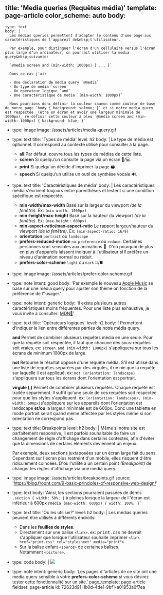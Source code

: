 title: 'Media queries (Requêtes média)'
template: page-article
color_scheme: auto
body:
  -
    type: text
    body: |
      Les médias queries permettent d'adapter le contenu d'une page aux caractéristiques de l'appareil de&nbsp;l'utilisateur. 
      
      Par exemple, pour distinguer l'écran d'un cellulaire versus l'écran plus large d'un ordinateur, on pourrait utiliser la media query&nbsp;suivante:
      
      `@media screen and (min-width: 1000px) { ... }`
      
      Dans ce cas j'ai:
      
      - Une déclaration de media query `@media`
      - Un type de média `screen`
      - Un opérateur logique `and`
      - Une caractéristique de media `(min-width: 1000px)`
      
      Nous pourrions donc définir la couleur saumon comme couleur de base de notre page `body { background: salmon; }` et si notre media query est respectée _(être un écran et avoir une largeur minimale de 1000px)_ re-définir cette couleur à bleu `@media screen and (min-width: 1000px) { background: blue; }`
  -
    type: image
    image: /assets/articles/media-query.gif
  -
    type: text
    title: 'Types de média'
    level: h2
    body: |
      Le type de média est optionnel. Il correspond au contexte utilisé pour consulter à la page.
      
      - **all** Par défaut, couvre tous les types de médias de cette liste.
      - **screen** Si quelqu'un consulte la page via un écran 📱/💻.
      - **print** Si quelqu'un décide d'imprimer la page 🖨️.
      - **speech** Si quelqu'un utilise un outil de synthèse vocale 🔊.
  -
    type: text
    title: 'Caractéristiques de média'
    body: |
      Les caractéristiques média s'écrivent toujours entre parenthèses et testent si une condition spécifique est respectée.
      
      - **min-width/max-width** Basé sur la largeur du viewport _(de la fenêtre)_. Ex: `(min-width: 1000px)`
      - **min-height/max-height**	Basé sur la hauteur du viewport _(de la fenêtre)_. Ex: `(max-height: 600px)`
      - **min-aspect-ratio/max-aspect-ratio** Le rapport largeur/hauteur du viewport _(de la fenêtre)_. Ex: `(min-aspect-ratio: 16/9)`
      - **orientation** `portrait` ou `landscape`
      - **prefers-reduced-motion** `no-preference` ou `reduce`. Certaines personnes sont sensibles aux animations 🤮. D'où pourquoi de plus en plus d'appareils laissent indiquer à l'utilisateur si il préfère un niveau d'animation normal ou réduit.
      - **prefers-color-scheme** `light` ou `dark` ◻️/◼️
  -
    type: image
    image: /assets/articles/prefer-color-scheme.gif
  -
    type: note
    intent: good
    body: 'Par exemple le nouveau [Apple Music](https://www.apple.com/ca/fr/apple-music/) se base sur une media query pour ajuster son thème on fonction de la préférence de l''usager.'
  -
    type: note
    intent: generic
    body: 'Il existe plusieurs autres caractéristiques moins fréquentes. Pour une liste plus exhaustive, je vous invite à consulter: [MDN🦖](https://developer.mozilla.org/fr/docs/Web/CSS/Requ%C3%AAtes_m%C3%A9dia/Utiliser_les_Media_queries)'
  -
    type: text
    title: 'Opérateurs logiques'
    level: h2
    body: |
      Permettent d'indiquer le lien entre différentes parties de notre média query.
      
      **and** Permet de combiner plusieurs requêtes média en une seule. Pour que la requête soit respectée, il faut que chacune des sous-requêtes soit vraies. ex: `screen and (min-width: 1000px)` s'appliquera sur tous les écrans de minimum 1000px de large.
      
      **not** Retourne le résultat opposé d'une requête média. S'il est utilisé dans une liste de requêtes séparées par des virgules, il ne nie que la requête sur laquelle il est appliqué. ex: `not (orientation: landscape)` s'appliquera sur tous les écrans dont l'orientation est portrait.
      
      **virgule (,)** Permet de combiner plusieurs requêtes. Chaque requête est traitée séparément. Il suffit qu'une seule de ces requêtes soit respectée pour que les styles s'appliquent. ex: `(orientation: landscape), (min-width: 600px)`s'appliquera sur les appareils dont l'orientation est landscape **et/ou** la largeur minimale est de 600px. Donc une tablette en mode portrait serait quand même affectée par les styles même si son orientation ne correspond pas.
  -
    type: text
    title: Breakpoints
    level: h2
    body: |
      Même si notre site est parfaitement responsive, il est parfois souhaitable de faire un changement de règle d'affichage dans certains contextes, afin d'éviter que la dimensions de certains éléments deviennent un enjeux. 
      
      Par exemple, deux sections juxtaposées sur un écran large fait du sens. Cependant sur l'écran plus restreint d'un mobile, elles risquent d'être ridiculement coincées. D'où l'utilité à un certain point *(Breakpoint)* de changer les règles d'affichage via une media query.
  -
    type: image
    image: /assets/articles/breakpoints.gif
    source: 'https://blog.froont.com/9-basic-principles-of-responsive-web-design/'
  -
    type: text
    body: 'Ainsi, les sections pourraient passées de demis `.section { width: 50%; }` à pleines lorsque la largeur de l''écran est inférieur à 600px `@media (max-width: 600px) { width: 100%; }`'
  -
    type: text
    title: 'Où les utiliser?'
    level: h2
    body: |
      Les médias queries peuvent être utilisés à différents endroits:
      
      - Dans les **feuilles de styles**.
      - Directement sur une balise `<link>`. ex: <samp>print.css</samp> ne devrait s'appliquer que lorsque l'utilisateur souhaite imprimer `<link href="print.css" rel="stylesheet" media="print">`
      - Sur la balise enfant `<source>` de certaines balises. Notamment&nbsp;`<picture>`.
  -
    type: code
    body: |
      <picture>
        <source srcset="image-landscape.jpg" media="(orientation: landscape)">
        <img src="image-portrait.jpg">
      </picture>
  -
    type: note
    intent: generic
    body: 'Les pages d''articles de ce site ont une media query sensible à votre **prefers-color-scheme**  si vous désirez tester cette fonctionnalité sur un site.'
page_template: page-article
fieldset: page-article
id: 72623d91-1b0d-4de1-9bf1-a01953a6f7ea
